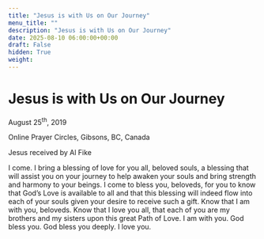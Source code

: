 ```yaml
---
title: "Jesus is with Us on Our Journey"
menu_title: ""
description: "Jesus is with Us on Our Journey"
date: 2025-08-10 06:00:00+00:00
draft: False
hidden: True
weight:
---
```

# Jesus is with Us on Our Journey

August 25<sup>th</sup>, 2019

Online Prayer Circles, Gibsons, BC, Canada

Jesus received by Al Fike

I come. I bring a blessing of love for you all, beloved souls, a blessing that will assist you on your journey to help awaken your souls and bring strength and harmony to your beings. I come to bless you, beloveds, for you to know that God’s Love is available to all and that this blessing will indeed flow into each of your souls given your desire to receive such a gift. Know that I am with you, beloveds. Know that I love you all, that each of you are my brothers and my sisters upon this great Path of Love. I am with you. God bless you. God bless you deeply. I love you.
